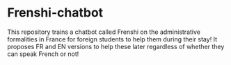 # Frenshi-chatbot
This repository trains a chatbot called Frenshi on the administrative formalities in France for foreign students to help them during their stay! It proposes FR and EN versions to help these later regardless of whether they can speak French or not!

